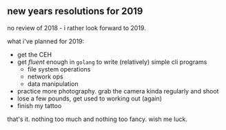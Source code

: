 ## new years resolutions for 2019

no review of 2018 - i rather look forward to 2019.


what i've planned for 2019: 

- get the CEH
- get _fluent_ enough in `golang` to write (relatively) simple cli programs 
	- file system operations
	- network ops
	- data manipulation
- practice more photography. grab the camera kinda regularly and shoot 
- lose a few pounds, get used to working out (again) 
- finish my tattoo


that's it. nothing too much and nothing too fancy. wish me luck. 
